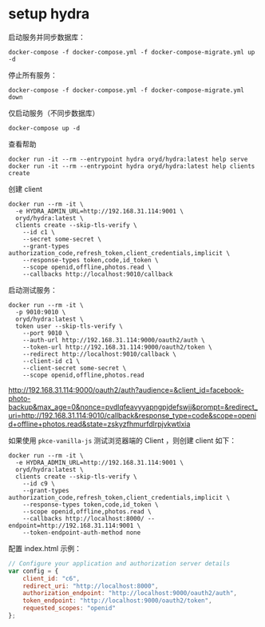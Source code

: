 # setup hydra

启动服务并同步数据库：

```
docker-compose -f docker-compose.yml -f docker-compose-migrate.yml up -d
```

停止所有服务：

```
docker-compose -f docker-compose.yml -f docker-compose-migrate.yml down
```

仅启动服务（不同步数据库）

```
docker-compose up -d
```


查看帮助

```
docker run -it --rm --entrypoint hydra oryd/hydra:latest help serve
docker run -it --rm --entrypoint hydra oryd/hydra:latest help clients create
```

创建 client

```
docker run --rm -it \
  -e HYDRA_ADMIN_URL=http://192.168.31.114:9001 \
  oryd/hydra:latest \
  clients create --skip-tls-verify \
    --id c1 \
    --secret some-secret \
    --grant-types authorization_code,refresh_token,client_credentials,implicit \
    --response-types token,code,id_token \
    --scope openid,offline,photos.read \
    --callbacks http://localhost:9010/callback
```

启动测试服务：

```
docker run --rm -it \
  -p 9010:9010 \
  oryd/hydra:latest \
  token user --skip-tls-verify \
    --port 9010 \
    --auth-url http://192.168.31.114:9000/oauth2/auth \
    --token-url http://192.168.31.114:9000/oauth2/token \
    --redirect http://localhost:9010/callback \
    --client-id c1 \
    --client-secret some-secret \
    --scope openid,offline,photos.read
```

http://192.168.31.114:9000/oauth2/auth?audience=&client_id=facebook-photo-backup&max_age=0&nonce=pvdlqfeavyyapngpjdefswjj&prompt=&redirect_uri=http://192.168.31.114:9010/callback&response_type=code&scope=openid+offline+photos.read&state=zskyzfhmurfdlrpjvkwtlxia


如果使用 `pkce-vanilla-js` 测试浏览器端的 Client ，则创建 client 如下：

```
docker run --rm -it \
  -e HYDRA_ADMIN_URL=http://192.168.31.114:9001 \
  oryd/hydra:latest \
  clients create --skip-tls-verify \
    --id c9 \
    --grant-types authorization_code,refresh_token,client_credentials,implicit \
    --response-types token,code,id_token \
    --scope openid,offline,photos.read \
    --callbacks http://localhost:8000/ --endpoint=http://192.168.31.114:9001 \
    --token-endpoint-auth-method none
```

配置 index.html 示例：

```js
// Configure your application and authorization server details
var config = {
    client_id: "c6",
    redirect_uri: "http://localhost:8000",
    authorization_endpoint: "http://localhost:9000/oauth2/auth",
    token_endpoint: "http://localhost:9000/oauth2/token",
    requested_scopes: "openid"
};
```